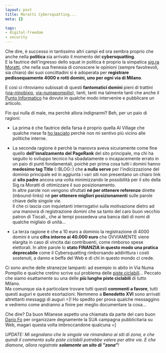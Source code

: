 ```yaml
--- 
layout: post
title: Moratti Cybersquatting...
meta: {}

tags: 
- digital-freedom
- security
---
```

Che dire, è successo in tantissimo altri campi ed ora sembra proprio che anche nella <strong>politica </strong>sia arrivato il momento del <strong>cybersquatting</strong>.<br>
E la fautrice dell'ingresso dello squat in politica è proprio la simpatica [sig.ra Moratti](http://www.letiziamoratti.it/), che nella sua frenesia di conoscere le opinioni (sempre favolrevoli, sia chiaro) dei suoi concittadini si è adoperata per **registrare pedissequamente 4000 e rotti domini, uno per ogni via di Milano**. 

E così ci ritroviamo subissati di questi **fantomatici domini** pieni di trattini ([via-ninobixio](http://www.via-ninobixio.it/), [via-numapompilio](http://www.via-numapompilio.it/)), tanti, tanti ma talmente tanti che anche il [Punto Informatico](http://punto-informatico.it/p.asp?i=56925&r=PI) ha dovuto in qualche modo intervenire e pubblicare un articolo. 

Fin qui nulla di male, ma perchè allora indignarmi? Beh, per un paio di ragioni:

*  La prima è che fautrice della farsa è proprio quella Al Village che qualche mese fa [ho lasciato](http://www.lastknight.com/alvillage) perchè non mi sentivo più vicino alle politiche interne. 

*  La seconda ragione è perchè la manovra aveva sicuramente come fine quello **dell'innalzamento del PageRank** del sito principale, ma chi ha seguito lo sviluppo tecnico ha sbadatamente o incapacemente errato in un paio di punti fondamentali, poichè per prima cosa tutti i domini hanno **medesimo tag Title** (::BLOG::) che **a nulla serve** per l'indicizzazione del dominio principale ed in aggiunta i vari siti non presentano un chiaro link al **sito padre** ancora una volta minimizzando le possibilità per il sito della Sig.ra Moratti di ottimizzare il suo posizionamento. <br>
    In altre parole non vengono sfruttati **né per ottenere referenze** dirette (inbound-links) né **per ottenere migliori posizionamenti** sulle parole chiave delle singole vie. <br>
    Il che ci lascia con inquietanti interrogativi sulla motivazione dietro ad una manovra di registrazione domini che sa tanto del caro buon vecchio patron di Tiscali., che ai tempi possedeva una banca dati di nomi di qualche migliaio di unità...

*  La terza ragione è che a 10 euro a dominio la registrazione di 4000 domini è una **cifra intorno ai 40.000 euro** che OVVIAMENTE viene elargita in caso di vincita dai contribuenti, come rimborso spese elettorali. In altre parole lo **stato FINANZIA in questo modo una pratica deprecabile** come il Cybersquatting rimborsando addirittura i costi sostenuti, a danno e beffa del Web e di chi in questo mondo ci crede. 

Ci sono anche delle stranezze lampanti: ad esempio io abito in Via Numa Pompilio e qualche cretino scrive sul problema delle [piste ciclabili](http://www.via-numapompilio.it/comments.php?IDproject=2)... Peccato che siamo esattamente su una delle **più lunghe piste ciclabili** di tutto Milano. <br>
Ma comunque sia è particolare trovare tutti questi **commenti a favore**, tutti questi auguri e queste esortazioni. Nemmeno a **Benedetto XVI** sono arrivati altrettanti messaggi di auguri =]! Ho spedito per prova qualche messaggino e vedremo come andranno a finire per meglio documentare la cosa... 

Che dire? Da buon Milanese aspetto una chiamata da parte del caro buon [Dario Fo](http://nobelprize.org/literature/laureates/1997/fo-bio.html) per organizzare degnamente la SUA campagna pubblicitaria su Web, magari questa volta imbroccandone qualcuna =] 

*UPDATE: Mi segnalano che le singole vie rimandano ai siti di zona, e che quindi il commento sulle piste ciclabili potrebbe valere per altre vie. E che diamone, allora registrate **solamente un sito di "zona"**!* 
